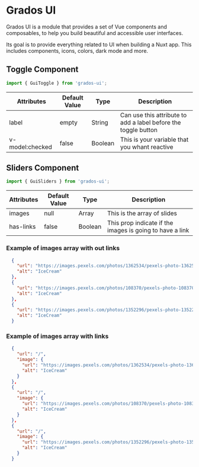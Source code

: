 # Grados UI

Grados UI is a module that provides a set of Vue components and composables, to help you build beautiful and accessible user interfaces.

Its goal is to provide everything related to UI when building a Nuxt app. This includes components, icons, colors, dark mode and more.

## Toggle Component

```js
import { GuiToggle } from 'grados-ui';
```

| Attributes  | Default Value | Type | Description |
| ------------- | ------------- | ------------- | ------------- |
| label  | empty  | String | Can use this attribute to add a label before the toggle button |
| v-model:checked  | false | Boolean | This is your variable that you whant reactive |

## Sliders Component

```js
import { GuiSliders } from 'grados-ui';
```

| Attributes  | Default Value | Type | Description |
| ------------- | ------------- | ------------- | ------------- |
| images  | null  | Array | This is the array of slides |
| has-links  | false | Boolean | This prop indicate if the images is going to have a link |

### Example of images array with out links
```json
  {
    "url": "https://images.pexels.com/photos/1362534/pexels-photo-1362534.jpeg?auto=compress&cs=tinysrgb&w=1260&h=750&dpr=1",
    "alt": "IceCream"
  },
  {
    "url": "https://images.pexels.com/photos/108370/pexels-photo-108370.jpeg?auto=compress&cs=tinysrgb&w=1260&h=750&dpr=1",
    "alt": "IceCream"
  },
  {
    "url": "https://images.pexels.com/photos/1352296/pexels-photo-1352296.jpeg?auto=compress&cs=tinysrgb&w=1260&h=750&dpr=1",
    "alt": "IceCream"
  }
```

### Example of images array with links 
```json
  {
    "url": "/",
    "image": {
      "url": "https://images.pexels.com/photos/1362534/pexels-photo-1362534.jpeg?auto=compress&cs=tinysrgb&w=1260&h=750&dpr=1",
      "alt": "IceCream"
    }
  },
  {
    "url": "/",
    "image": {
      "url": "https://images.pexels.com/photos/108370/pexels-photo-108370.jpeg?auto=compress&cs=tinysrgb&w=1260&h=750&dpr=1",
      "alt": "IceCream"
    }
  },
  {
    "url": "/",
    "image": {
      "url": "https://images.pexels.com/photos/1352296/pexels-photo-1352296.jpeg?auto=compress&cs=tinysrgb&w=1260&h=750&dpr=1",
      "alt": "IceCream"
    }
  }
```